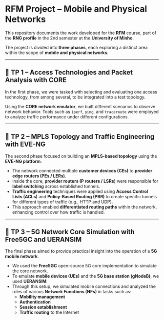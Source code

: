 # RFM Project – Mobile and Physical Networks

This repository documents the work developed for the **RFM** course, part of the **RNG profile** in the 2nd semester at the **University of Minho**.

The project is divided into **three phases**, each exploring a distinct area within the scope of **mobile and physical networks**.

---

## 📍 TP 1 – Access Technologies and Packet Analysis with CORE

In the first phase, we were tasked with selecting and evaluating one access technology, from among several, to be integrated into a test topology.

Using the **CORE network emulator**, we built different scenarios to observe network behavior. Tools such as `iperf`, `ping`, and `traceroute` were employed to analyze traffic performance under different configurations.

---

## 📍 TP 2 – MPLS Topology and Traffic Engineering with EVE-NG

The second phase focused on building an **MPLS-based topology** using the **EVE-NG platform**.

- The network connected multiple **customer devices (CEs)** to **provider edge routers (PEs / LERs)**.
- Inside the core, **provider routers (P routers / LSRs)** were responsible for **label switching** across established tunnels.
- **Traffic engineering** techniques were applied using **Access Control Lists (ACLs)** and **Policy-Based Routing (PBR)** to create specific tunnels for different types of traffic (e.g., HTTP and UDP).
- This approach enabled **differentiated routing paths** within the network, enhancing control over how traffic is handled.

---

## 📍 TP 3 – 5G Network Core Simulation with Free5GC and UERANSIM

The final phase aimed to provide practical insight into the operation of a **5G mobile network**.

- We used the **Free5GC** open-source 5G core implementation to simulate the core network.
- To emulate **mobile devices (UEs)** and the **5G base station (gNodeB)**, we used **UERANSIM**.
- Through this setup, we simulated mobile connections and analyzed the roles of various **Network Functions (NFs)** in tasks such as:
  - **Mobility management**
  - **Authentication**
  - **Session establishment**
  - **Traffic routing** to the Internet
